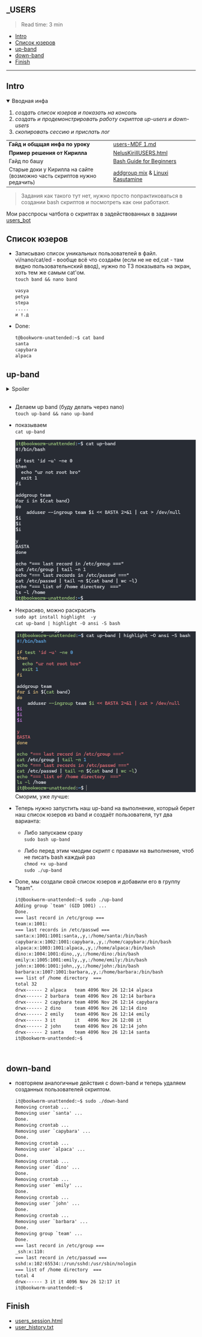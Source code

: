 ## _USERS

> Read time: 3 min

- [Intro](#intro)
- [Список юзеров](#список-юзеров)
- [up-band](#up-band)
- [down-band](#down-band)
- [Finish](#finish)

* * *

## Intro

<details open="open"><summary>Вводная инфа</summary>

1.  *создать список юзеров и показать на консоль*
2.  *создать и продемонстрировать работу скриптов up-users и down-users*
3.  *скопировать сессию и прислать лог*

|     |     |
| --- | --- |
| **Гайд и общщая инфа по уроку** | [users-MDF 1.md](_resources/users-MDF%201.md) |
| **Пример решения от Кирилла** | [NelusKirillUSERS.html](_resources/NelusKirillUSERS.html) |
| Гайд по башу | [Bash Guide for Beginners](https://tldp.org/LDP/Bash-Beginners-Guide/) |
| Старые доки у Кирилла на сайте  <br>(возможно часть скриптов нужно редачить) | [addgroup mix](http://kirill.tpt.edu.ee/kasutajad-MB4.html) & [Linuxi Kasutamine](http://kirill.tpt.edu.ee/SUMMARY-USEUNIX.html) |

</details>

> Задания как такого тут нет, нужно просто попрактиковаться в создании bash скриптов и посмотреть как они работают.

Мои расспросы чатбота о скриптах в задействованных в задании [users\_bot](users_bot.md)

## Список юзеров

- Записываю список уникальных пользователей в файл.  vi/nano/cat/ed - вообще всё что создаём (если не не ed,cat - там видно пользовательнский ввод), нужно по ТЗ показывать на экран, хоть тем же самым cat'ом.  
    `touch band && nano band`
    
    ```text
    vasya
    petya  
    stepa  
    .....  
    и т.д
    ```
    
- Done:
    
    ```text
    t@bookworm-unattended:~$ cat band
    santa
    capybara
    alpaca
    ```
    

## up-band

<details><summary>Spoiler</summary> \*Очень долго тупил с этим моментом, т.к у меня не создавались пользователи по up-band.sh в дальнейшем - из-за того что в моём скрипте были пользователи с первой большой буквой. Изначально не понимал в чём дело, т.к вывод скрипта не выводит стандартную ошибку при создании пользователя, а подавляет любой вывод ошибок. Если бы не это, можно было бы сразу понять в чём дело и применить ключ --allow-bad names. Вообщем  \\\\\\\`cat > /dev/null\\\\\\\` в его скрипте сыграла злую шутку. Но скрипт при этом продолжал дальнейшее своё выполнение, правда какой в этом толк в таком случае ?) Вот каким образом я должен понять из вывода, почему у меня пустая папка home, и пользователи не были созданы ? Если любой вывод ошибок был отправлен в \`/dev/null\`.\*</details> 

- Делаем up band (буду делать через nano)  
    `touch up-band && nano up-band`
    
- показываем  
    `cat up-band`
    
    ![e73df4dce4a69c00c6c35d6b3e5e6999.png](_resources/e73df4dce4a69c00c6c35d6b3e5e6999.png)
    
- Некрасиво, можно раскрасить  
    `sudo apt install highlight  -y`  
    `cat up-band | highlight -O ansi -S bash`
    
    ![002b437189876b6084182cdf4fbce3a9.png](_resources/002b437189876b6084182cdf4fbce3a9.png)  
    Сморим, уже лучше:
    
- Теперь нужно запустить наш up-band на выполнение, который берет наш список юзеров из band и создаёт пользователя, тут два варианта:
    
    - Либо запускаем сразу  
        `sudo bash up-band`
        
    - Либо перед этим чмодим скрипт с правами на выполнение, чтоб не писать bash каждый раз  
        `chmod +x up-band`  
        `sudo ./up-band`
        
- Done, мы создали свой список юзеров и добавили его в группу "team".
    
    ```text
    it@bookworm-unattended:~$ sudo ./up-band
    Adding group `team' (GID 1001) ...
    Done.
    === last record in /etc/group ===
    team:x:1001:
    === last records in /etc/passwd ===
    santa:x:1001:1001:santa,,y,:/home/santa:/bin/bash
    capybara:x:1002:1001:capybara,,y,:/home/capybara:/bin/bash
    alpaca:x:1003:1001:alpaca,,y,:/home/alpaca:/bin/bash
    dino:x:1004:1001:dino,,y,:/home/dino:/bin/bash
    emily:x:1005:1001:emily,,y,:/home/emily:/bin/bash
    john:x:1006:1001:john,,y,:/home/john:/bin/bash
    barbara:x:1007:1001:barbara,,y,:/home/barbara:/bin/bash
    === list of /home directory  ===
    total 32
    drwx------ 2 alpaca   team 4096 Nov 26 12:14 alpaca
    drwx------ 2 barbara  team 4096 Nov 26 12:14 barbara
    drwx------ 2 capybara team 4096 Nov 26 12:14 capybara
    drwx------ 2 dino     team 4096 Nov 26 12:14 dino
    drwx------ 2 emily    team 4096 Nov 26 12:14 emily
    drwx------ 3 it       it   4096 Nov 26 12:08 it
    drwx------ 2 john     team 4096 Nov 26 12:14 john
    drwx------ 2 santa    team 4096 Nov 26 12:14 santa
    it@bookworm-unattended:~$
    ```
    

&nbsp;

## down-band

- повторяем аналогичные действия с down-band и теперь удаляем созданных пользователей скриптом.
    
    ```text
    it@bookworm-unattended:~$ sudo ./down-band
    Removing crontab ...
    Removing user `santa' ...
    Done.
    Removing crontab ...
    Removing user `capybara' ...
    Done.
    Removing crontab ...
    Removing user `alpaca' ...
    Done.
    Removing crontab ...
    Removing user `dino' ...
    Done.
    Removing crontab ...
    Removing user `emily' ...
    Done.
    Removing crontab ...
    Removing user `john' ...
    Done.
    Removing crontab ...
    Removing user `barbara' ...
    Done.
    Removing group `team' ...
    Done.
    === last record in /etc/group ===
    _ssh:x:110:
    === last record in /etc/passwd ===
    sshd:x:102:65534::/run/sshd:/usr/sbin/nologin
    === list of /home directory  ===
    total 4
    drwx------ 3 it it 4096 Nov 26 12:17 it
    it@bookworm-unattended:~$
    ```
    

## Finish

- [users\_session.html](https://xprgclr.github.io/tpt/users/)
- [user\_history.txt](_resources/user_history.txt)
